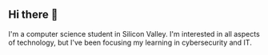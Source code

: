 ## Hi there 👋

I'm a computer science student in Silicon Valley. I'm interested in all aspects of technology, but I've been focusing my learning in cybersecurity and IT. 
